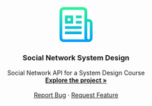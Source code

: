 <div align="center">
  <a href="https://github.com/chistyakoviv/social_network_system_design">
    <img src="images/logo.png" alt="Logo" width="80" height="80">
  </a>

  <h3 align="center">Social Network System Design</h3>

  <p align="center">
    Social Network API for a System Design Course
    <br />
    <a href="https://github.com/chistyakoviv/social_network_system_design/api/rest_api.yml"><strong>Explore the project »</strong></a>
    <br />
    <br />
    <a href="https://github.com/chistyakoviv/social_network_system_design/issues">Report Bug</a>
    ·
    <a href="https://github.com/chistyakoviv/social_network_system_design/issues">Request Feature</a>
  </p>
</div>